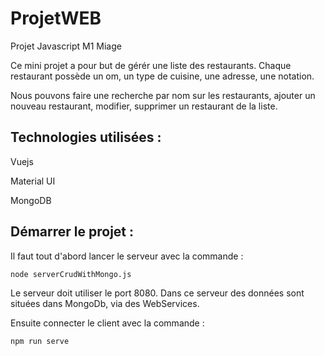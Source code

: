 # ProjetWEB
Projet Javascript M1 Miage


Ce mini projet a pour but de gérér une liste des restaurants. Chaque restaurant possède un om, 
un type de cuisine, une adresse, une notation.

Nous pouvons faire une recherche par nom sur les restaurants,
ajouter un nouveau restaurant, modifier, supprimer un restaurant de la liste.

## Technologies utilisées : 
Vuejs

Material UI

MongoDB

## Démarrer le projet :
Il faut tout d'abord lancer le serveur avec la commande :
```bash
node serverCrudWithMongo.js
```
Le serveur doit utiliser le port 8080. Dans  ce serveur  des données sont situées dans MongoDb, via des WebServices.

Ensuite connecter le client avec la commande :
```bash
npm run serve
```
